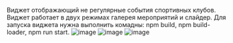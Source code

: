Виджет отображающий не регулярные события спортивных клубов. Виджет работает в двух режимах галерея мероприятий и слайдер.
Для запуска виджета нужна выполнить комадны: npm build, npm build-loader, npm run start.
![image](https://github.com/user-attachments/assets/a3d35fbb-fc54-47ed-a847-2e8ea9709237) ![image](https://github.com/user-attachments/assets/1193daf0-e692-4005-b1f8-47ea18afae2f)
![image](https://github.com/user-attachments/assets/08b20324-971d-4456-8cc4-cefbf9a907f6)

